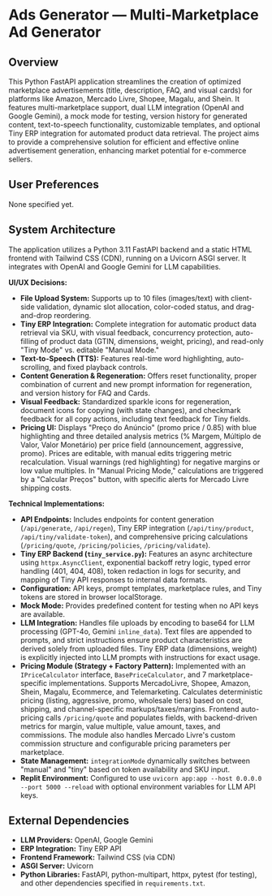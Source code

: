 # Ads Generator — Multi-Marketplace Ad Generator

## Overview

This Python FastAPI application streamlines the creation of optimized marketplace advertisements (title, description, FAQ, and visual cards) for platforms like Amazon, Mercado Livre, Shopee, Magalu, and Shein. It features multi-marketplace support, dual LLM integration (OpenAI and Google Gemini), a mock mode for testing, version history for generated content, text-to-speech functionality, customizable templates, and optional Tiny ERP integration for automated product data retrieval. The project aims to provide a comprehensive solution for efficient and effective online advertisement generation, enhancing market potential for e-commerce sellers.

## User Preferences

None specified yet.

## System Architecture

The application utilizes a Python 3.11 FastAPI backend and a static HTML frontend with Tailwind CSS (CDN), running on a Uvicorn ASGI server. It integrates with OpenAI and Google Gemini for LLM capabilities.

**UI/UX Decisions:**
- **File Upload System:** Supports up to 10 files (images/text) with client-side validation, dynamic slot allocation, color-coded status, and drag-and-drop reordering.
- **Tiny ERP Integration:** Complete integration for automatic product data retrieval via SKU, with visual feedback, concurrency protection, auto-filling of product data (GTIN, dimensions, weight, pricing), and read-only "Tiny Mode" vs. editable "Manual Mode."
- **Text-to-Speech (TTS):** Features real-time word highlighting, auto-scrolling, and fixed playback controls.
- **Content Generation & Regeneration:** Offers reset functionality, proper combination of current and new prompt information for regeneration, and version history for FAQ and Cards.
- **Visual Feedback:** Standardized sparkle icons for regeneration, document icons for copying (with state changes), and checkmark feedback for all copy actions, including text feedback for Tiny fields.
- **Pricing UI:** Displays "Preço do Anúncio" (promo price / 0.85) with blue highlighting and three detailed analysis metrics (% Margem, Múltiplo de Valor, Valor Monetário) per price field (announcement, aggressive, promo). Prices are editable, with manual edits triggering metric recalculation. Visual warnings (red highlighting) for negative margins or low value multiples. In "Manual Pricing Mode," calculations are triggered by a "Calcular Preços" button, with specific alerts for Mercado Livre shipping costs.

**Technical Implementations:**
- **API Endpoints:** Includes endpoints for content generation (`/api/generate`, `/api/regen`), Tiny ERP integration (`/api/tiny/product`, `/api/tiny/validate-token`), and comprehensive pricing calculations (`/pricing/quote`, `/pricing/policies`, `/pricing/validate`).
- **Tiny ERP Backend (`tiny_service.py`):** Features an async architecture using `httpx.AsyncClient`, exponential backoff retry logic, typed error handling (401, 404, 408), token redaction in logs for security, and mapping of Tiny API responses to internal data formats.
- **Configuration:** API keys, prompt templates, marketplace rules, and Tiny tokens are stored in browser localStorage.
- **Mock Mode:** Provides predefined content for testing when no API keys are available.
- **LLM Integration:** Handles file uploads by encoding to base64 for LLM processing (GPT-4o, Gemini `inline_data`). Text files are appended to prompts, and strict instructions ensure product characteristics are derived solely from uploaded files. Tiny ERP data (dimensions, weight) is explicitly injected into LLM prompts with instructions for exact usage.
- **Pricing Module (Strategy + Factory Pattern):** Implemented with an `IPriceCalculator` interface, `BasePriceCalculator`, and 7 marketplace-specific implementations. Supports MercadoLivre, Shopee, Amazon, Shein, Magalu, Ecommerce, and Telemarketing. Calculates deterministic pricing (listing, aggressive, promo, wholesale tiers) based on cost, shipping, and channel-specific markups/taxes/margins. Frontend auto-pricing calls `/pricing/quote` and populates fields, with backend-driven metrics for margin, value multiple, value amount, taxes, and commissions. The module also handles Mercado Livre's custom commission structure and configurable pricing parameters per marketplace.
- **State Management:** `integrationMode` dynamically switches between "manual" and "tiny" based on token availability and SKU input.
- **Replit Environment:** Configured to use `uvicorn app:app --host 0.0.0.0 --port 5000 --reload` with optional environment variables for LLM API keys.

## External Dependencies

- **LLM Providers:** OpenAI, Google Gemini
- **ERP Integration:** Tiny ERP API
- **Frontend Framework:** Tailwind CSS (via CDN)
- **ASGI Server:** Uvicorn
- **Python Libraries:** FastAPI, python-multipart, httpx, pytest (for testing), and other dependencies specified in `requirements.txt`.